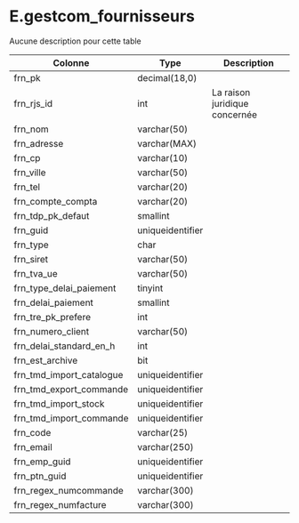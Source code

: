 # E.gestcom_fournisseurs

Aucune description pour cette table

Colonne|Type|Description
---|---|---
frn_pk|decimal(18,0)|
frn_rjs_id|int|La raison juridique concernée 
frn_nom|varchar(50)|
frn_adresse|varchar(MAX)|
frn_cp|varchar(10)|
frn_ville|varchar(50)|
frn_tel|varchar(20)|
frn_compte_compta|varchar(20)|
frn_tdp_pk_defaut|smallint|
frn_guid|uniqueidentifier|
frn_type|char|
frn_siret|varchar(50)|
frn_tva_ue|varchar(50)|
frn_type_delai_paiement|tinyint|
frn_delai_paiement|smallint|
frn_tre_pk_prefere|int|
frn_numero_client|varchar(50)|
frn_delai_standard_en_h|int|
frn_est_archive|bit|
frn_tmd_import_catalogue|uniqueidentifier|
frn_tmd_export_commande|uniqueidentifier|
frn_tmd_import_stock|uniqueidentifier|
frn_tmd_import_commande|uniqueidentifier|
frn_code|varchar(25)|
frn_email|varchar(250)|
frn_emp_guid|uniqueidentifier|
frn_ptn_guid|uniqueidentifier|
frn_regex_numcommande|varchar(300)|
frn_regex_numfacture|varchar(300)|
